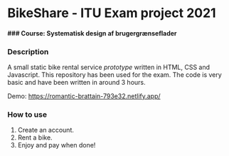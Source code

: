 # BikeShare - ITU Exam project 2021
#### ### Course: Systematisk design af brugergrænseflader

### Description
A small static bike rental service *prototype* written in HTML, CSS and Javascript. This repository has been used for the exam.
The code is very basic and have been written in around 3 hours.

Demo: https://romantic-brattain-793e32.netlify.app/


### How to use
1. Create an account.
2. Rent a bike.
3. Enjoy and pay when done!
